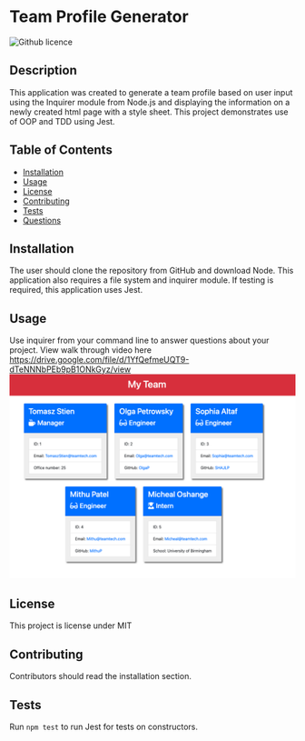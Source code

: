 # Team Profile Generator 
![Github licence](http://img.shields.io/badge/license-MIT-blue.svg)

## Description 
This application was created to generate a team profile based on user input using the Inquirer module from Node.js and displaying the information on a newly created html page with a style sheet. This project demonstrates use of OOP and TDD using Jest. 
 
## Table of Contents
* [Installation](#installation)
* [Usage](#usage)
* [License](#license)
* [Contributing](#contributing)
* [Tests](#tests)
* [Questions](#questions)

## Installation 
The user should clone the repository from GitHub and download Node. This application also requires a file system and inquirer module. If testing is required, this application uses Jest. 

## Usage 
Use inquirer from your command line to answer questions about your project.
View walk through video here https://drive.google.com/file/d/1YfQefmeUQT9-dTeNNNbPEb9pB1ONkGyz/view <br>
<img src="./dist/img1.png">

## License 
This project is license under MIT

## Contributing 
Contributors should read the installation section. 

## Tests
Run `npm test` to run Jest for tests on constructors. 
